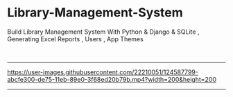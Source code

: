 # Library-Management-System
Build Library Management System With Python &amp; Django &amp; SQLite , Generating Excel Reports , Users , App Themes


<br>
<hr />


https://user-images.githubusercontent.com/22210051/124587799-abcfe300-de75-11eb-89e0-3f68ed20b79b.mp4?width=200&height=200

<!-- <p align="center">
  <a href="https://www.youtube.com/watch?v=8dMXEhul5jc" target="_blank"><img src="internals/img/subtitler-intro-imgur.gif"></a>
</p> -->

<hr />
<br />
